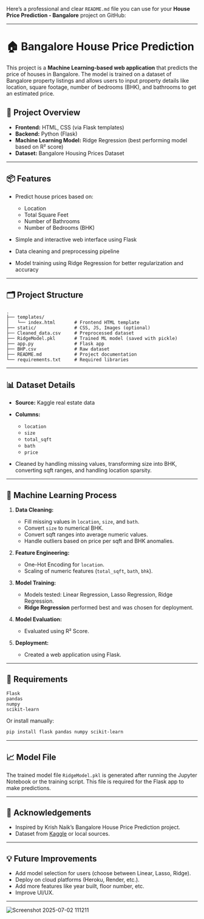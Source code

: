 Here’s a professional and clear `README.md` file you can use for your **House Price Prediction - Bangalore** project on GitHub:

---

# 🏠 Bangalore House Price Prediction

This project is a **Machine Learning-based web application** that predicts the price of houses in Bangalore. The model is trained on a dataset of Bangalore property listings and allows users to input property details like location, square footage, number of bedrooms (BHK), and bathrooms to get an estimated price.


## 🚀 Project Overview

* **Frontend:** HTML, CSS (via Flask templates)
* **Backend:** Python (Flask)
* **Machine Learning Model:** Ridge Regression (best performing model based on R² score)
* **Dataset:** Bangalore Housing Prices Dataset

---

## 📦 Features

* Predict house prices based on:

  * Location
  * Total Square Feet
  * Number of Bathrooms
  * Number of Bedrooms (BHK)
* Simple and interactive web interface using Flask
* Data cleaning and preprocessing pipeline
* Model training using Ridge Regression for better regularization and accuracy

---

## 🗂️ Project Structure

```
.
├── templates/
│   └── index.html       # Frontend HTML template
├── static/              # CSS, JS, Images (optional)
├── Cleaned_data.csv     # Preprocessed dataset
├── RidgeModel.pkl       # Trained ML model (saved with pickle)
├── app.py               # Flask app
├── BHP.csv              # Raw dataset
├── README.md            # Project documentation
└── requirements.txt     # Required libraries
```

---

## 📊 Dataset Details

* **Source:** Kaggle real estate data
* **Columns:**

  * `location`
  * `size`
  * `total_sqft`
  * `bath`
  * `price`
* Cleaned by handling missing values, transforming size into BHK, converting sqft ranges, and handling location sparsity.

---

## 🧠 Machine Learning Process

1. **Data Cleaning:**

   * Fill missing values in `location`, `size`, and `bath`.
   * Convert `size` to numerical BHK.
   * Convert sqft ranges into average numeric values.
   * Handle outliers based on price per sqft and BHK anomalies.

2. **Feature Engineering:**

   * One-Hot Encoding for `location`.
   * Scaling of numeric features (`total_sqft`, `bath`, `bhk`).

3. **Model Training:**

   * Models tested: Linear Regression, Lasso Regression, Ridge Regression.
   * **Ridge Regression** performed best and was chosen for deployment.

4. **Model Evaluation:**

   * Evaluated using R² Score.

5. **Deployment:**

   * Created a web application using Flask.

---

## 🔧 Requirements


```
Flask
pandas
numpy
scikit-learn
```

Or install manually:

```bash
pip install flask pandas numpy scikit-learn
```

---

## 📈 Model File

The trained model file `RidgeModel.pkl` is generated after running the Jupyter Notebook or the training script. This file is required for the Flask app to make predictions.

---


## 🤝 Acknowledgements

* Inspired by Krish Naik’s Bangalore House Price Prediction project.
* Dataset from [Kaggle](https://www.kaggle.com/) or local sources.

---

## 💡 Future Improvements

* Add model selection for users (choose between Linear, Lasso, Ridge).
* Deploy on cloud platforms (Heroku, Render, etc.).
* Add more features like year built, floor number, etc.
* Improve UI/UX.

---

![Screenshot 2025-07-02 111211](https://github.com/user-attachments/assets/58b134fc-4dcf-4edf-b482-fa193264cddc)
